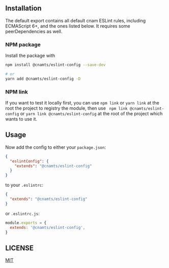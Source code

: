 ## Installation

The default export contains all default cnam ESLint rules, including
ECMAScript 6+, and the ones listed below. It requires some peerDependencies as
well.

### NPM package

Install the package with

```sh
npm install @cnamts/eslint-config --save-dev

# or
yarn add @cnamts/eslint-config -D
```

### NPM link

If you want to test it locally first, you can use  `npm link` or `yarn link`
at the root the project to registry the module, then use ` npm link @cnamts/eslint-config` or `yarn link @cnamts/eslint-config`  at the root of the project which wants to use it.


## Usage

Now add the config to either your `package.json`:

```json
{
  "eslintConfig": {
    "extends": "@cnamts/eslint-config"
  }
}
```

to your `.eslintrc`:

```json
{
  "extends": "@cnamts/eslint-config"
}
```

or `.eslintrc.js`:

```js
module.exports = {
  extends: '@cnamts/eslint-config',
}
```

## LICENSE

[MIT](LICENSE)
